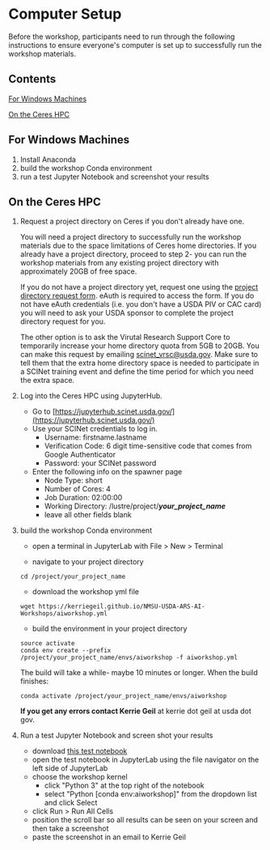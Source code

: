 
# Computer Setup

Before the workshop, participants need to run through the following instructions to ensure everyone's computer is set up to successfully run the workshop materials.

## Contents

[For Windows Machines](#for-windows-machines)

[On the Ceres HPC](#on-the-ceres-hpc)


## For Windows Machines
1) Install Anaconda
2) build the workshop Conda environment
3) run a test Jupyter Notebook and screenshot your results  


## On the Ceres HPC

1) Request a project directory on Ceres if you don't already have one.

    You will need a project directory to successfully run the workshop materials due to the space limitations of Ceres home directories. If you already have a project directory, proceed to step 2- you can run the workshop materials from any existing project directory with approximately 20GB of free space.
  
    If you do not have a project directory yet, request one using the [project directory request form](https://scinet.usda.gov/support/request-storage). eAuth is required to access the form. If you do not have eAuth credentials (i.e. you don't have a USDA PIV or CAC card) you will need to ask your USDA sponsor to complete the project directory request for you. 
  
    The other option is to ask the Virutal Research Support Core to temporarily increase your home directory quota from 5GB to 20GB. You can make this request by emailing scinet_vrsc@usda.gov. Make sure to tell them that the extra home directory space is needed to participate in a SCINet training event and define the time period for which you need the extra space.

2) Log into the Ceres HPC using JupyterHub.
    - Go to [https://jupyterhub.scinet.usda.gov/](https://jupyterhub.scinet.usda.gov/)
    - Use your SCINet credentials to log in.
      - Username: firstname.lastname 
      - Verification Code: 6 digit time-sensitive code that comes from Google Authenticator
      - Password: your SCINet password
    - Enter the following info on the spawner page
      - Node Type: short
      - Number of Cores: 4
      - Job Duration: 02:00:00
      - Working Directory: /lustre/project/***your_project_name***
      - leave all other fields blank

3) build the workshop Conda environment
    - open a terminal in JupyterLab with File > New > Terminal
  
    - navigate to your project directory
    ```
    cd /project/your_project_name
    ```
  
    - download the workshop yml file
    ```
    wget https://kerriegeil.github.io/NMSU-USDA-ARS-AI-Workshops/aiworkshop.yml
    ```
  
    - build the environment in your project directory
    ```
    source activate
    conda env create --prefix /project/your_project_name/envs/aiworkshop -f aiworkshop.yml
    ```
  
    The build will take a while- maybe 10 minutes or longer. When the build finishes:
    ```
    conda activate /project/your_project_name/envs/aiworkshop
    ```
  
    **If you get any errors contact Kerrie Geil** at kerrie dot geil at usda dot gov.
  
  4) Run a test Jupyter Notebook and screen shot your results
      - download [this test notebook]()
      - open the test notebook in JupyterLab using the file navigator on the left side of JupyterLab
      - choose the workshop kernel 
        - click "Python 3" at the top right of the notebook
        - select "Python [conda env:aiworkshop]" from the dropdown list and click Select
      - click Run > Run All Cells
      - position the scroll bar so all results can be seen on your screen and then take a screenshot
      - paste the screenshot in an email to Kerrie Geil


